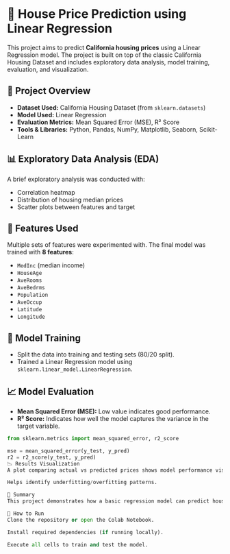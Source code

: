 # 🏡 House Price Prediction using Linear Regression

This project aims to predict **California housing prices** using a Linear Regression model. The project is built on top of the classic California Housing Dataset and includes exploratory data analysis, model training, evaluation, and visualization.

## 📌 Project Overview

- **Dataset Used:** California Housing Dataset (from `sklearn.datasets`)
- **Model Used:** Linear Regression
- **Evaluation Metrics:** Mean Squared Error (MSE), R² Score
- **Tools & Libraries:** Python, Pandas, NumPy, Matplotlib, Seaborn, Scikit-Learn

## 📊 Exploratory Data Analysis (EDA)

A brief exploratory analysis was conducted with:
- Correlation heatmap
- Distribution of housing median prices
- Scatter plots between features and target

## 🔧 Features Used

Multiple sets of features were experimented with. The final model was trained with **8 features**:
- `MedInc` (median income)
- `HouseAge`
- `AveRooms`
- `AveBedrms`
- `Population`
- `AveOccup`
- `Latitude`
- `Longitude`

## 🧠 Model Training

- Split the data into training and testing sets (80/20 split).
- Trained a Linear Regression model using `sklearn.linear_model.LinearRegression`.

## 📈 Model Evaluation

- **Mean Squared Error (MSE):** Low value indicates good performance.
- **R² Score:** Indicates how well the model captures the variance in the target variable.

```python
from sklearn.metrics import mean_squared_error, r2_score

mse = mean_squared_error(y_test, y_pred)
r2 = r2_score(y_test, y_pred)
📉 Results Visualization
A plot comparing actual vs predicted prices shows model performance visually.

Helps identify underfitting/overfitting patterns.

📝 Summary
This project demonstrates how a basic regression model can predict housing prices with reasonable accuracy. It also highlights the importance of feature selection and EDA in improving model performance.

🚀 How to Run
Clone the repository or open the Colab Notebook.

Install required dependencies (if running locally).

Execute all cells to train and test the model.
